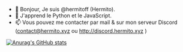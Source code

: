 - 👋 Bonjour, Je suis @hermitoff (Hermito).
- 🌱 J'apprend le Python et le JavaScript.
- 📫 Vous pouvez me contacter par mail & sur mon serveur Discord (contact@hermito.xyz ou http://discord.hermito.xyz )

[![Anurag's GitHub stats](https://github-readme-stats.vercel.app/api?username=hermitoff)](https://github.com/anuraghazra/github-readme-stats)

<!---
hermitoff/hermitoff is a ✨ special ✨ repository because its `README.md` (this file) appears on your GitHub profile.
You can click the Preview link to take a look at your changes.
--->
